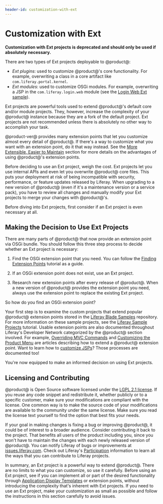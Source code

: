 ```yaml
---
header-id: customization-with-ext
---
```


# Customization with Ext

**Customization with Ext projects is deprecated and should only be used if
absolutely necessary.**

There are two types of Ext projects deployable to @product@:

- *Ext plugins*: used to customize @product@'s core functionality. For example,
  overwriting a class in a core artifact like `com.liferay.portal.kernel`.
- *Ext modules*: used to customize OSGi modules. For example, overwriting a JSP
  in the `com.liferay.login.web` module (see the
  [Login Web Ext sample](/docs/7-2/reference/-/knowledge_base/r/login-web-ext)).

Ext projects are powerful tools used to extend @product@'s default core and/or
module projects. They, however, increase the complexity of your @product@
instance because they are a fork of the default project. Ext projects are not
recommended unless there is absolutely no other way to accomplish your task.

@product-ver@ provides many extension points that let you
customize almost every detail of @product@. If there's a way to customize what
you want with an extension point, do it that way instead. See the
[More Extensible, Easier to Maintain](/docs/7-1/tutorials/-/knowledge_base/t/benefits-of-liferay-7-for-liferay-6-developers#more-extensible-easier-to-maintain)
section for more details on the advantages of using @product@'s extension
points.

Before deciding to use an Ext project, weigh the cost. Ext projects let you use
internal APIs and even let you overwrite @product@ core files. This puts
your deployment at risk of being incompatible with security, performance, or
feature updates released by Liferay. When upgrading to a new version of
@product@ (even if it's a maintenance version or a service pack), you have to
review all changes and manually modify your Ext projects to merge your changes
with @product@'s.

Before diving into Ext projects, first consider if an Ext project is even
necessary at all.

## Making the Decision to Use Ext Projects

There are many parts of @product@ that now provide an extension point via OSGi
bundle. You should follow this three step process to decide whether an Ext
project is necessary:

1.  Find the OSGi extension point that you need. You can follow the
    [Finding Extension Points](/docs/7-2/customization/-/knowledge_base/c/finding-extension-points)
    tutorial as a guide.

2.  If an OSGi extension point does not exist, use an Ext project.

3.  Research new extension points after every release of @product@. When a new
    version of @product@ provides the extension point you need, always use the
    extension point to replace the existing Ext project.

So how do you find an OSGi extension point?

Your first step is to examine the custom projects that extend popular @product@
extension points stored in the
[Liferay Blade Samples](https://github.com/liferay/liferay-blade-samples)
repository. For
more information on these sample projects, see the
[Liferay Sample Projects](/docs/7-2/reference/-/knowledge_base/r/liferay-sample-projects)
tutorial. Usable extension points are also documented throughout Liferay's
Developer Network categorized by the @product@ section involved. For example,
[Overriding MVC Commands](/docs/7-2/customization/-/knowledge_base/c/overriding-mvc-commands)
and
[Customizing the Product Menu](/docs/7-2/customization/-/knowledge_base/c/customizing-the-product-menu)
are articles describing how to extend a @product@ extension point. Want to
learn how to
[customize JSPs](/docs/7-2/customization/-/knowledge_base/c/customizing-jsps)?
Those processes are documented too!

You're now equipped to make an informed decision on using Ext projects.

## Licensing and Contributing

@product@ is Open Source software licensed under the 
[LGPL 2.1 license](http://www.gnu.org/licenses/lgpl-2.1.html).
If you reuse any code snippet and redistribute it, whether publicly or to a
specific customer, make sure your modifications are compliant with the license.
One common way is to make the source code of your modifications are available to
the community under the same license. Make sure you read the license text
yourself to find the option that best fits your needs. 

If your goal in making changes is fixing a bug or improving @product@, it could
be of interest to a broader audience. Consider contributing it back to the
project. That benefits all users of the product including you, since you won't
have to maintain the changes with each newly released version of @product@. You
can notify Liferay of bugs or improvements at
[issues.liferay.com](http://issues.liferay.com). Check out Liferay's
[Participation](/participate/contribute-a-feature) information to learn all the
ways that you can contribute to Liferay projects. 

In summary, an Ext project is a powerful way to extend @product@. There are no
limits to what you can customize, so use it carefully. Before using
an Ext project, see if you can implement all or part of the desired functionality
through
[Application Display Templates](/docs/7-2/frameworks/-/knowledge_base/f/styling-apps-and-assets)
or extension points, without introducing the complexity that's inherent with Ext
projects. If you need to use an Ext project, make your customization as small as
possible and follow the instructions in this section carefully to avoid issues.
